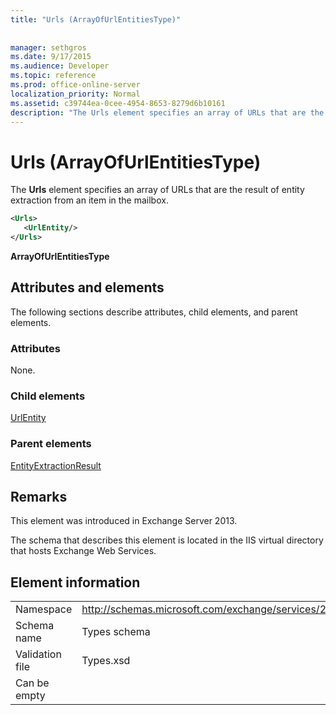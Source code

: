 ```yaml
---
title: "Urls (ArrayOfUrlEntitiesType)"
 
 
manager: sethgros
ms.date: 9/17/2015
ms.audience: Developer
ms.topic: reference
ms.prod: office-online-server
localization_priority: Normal
ms.assetid: c39744ea-0cee-4954-8653-8279d6b10161
description: "The Urls element specifies an array of URLs that are the result of entity extraction from an item in the mailbox."
---
```


# Urls (ArrayOfUrlEntitiesType)

The **Urls** element specifies an array of URLs that are the result of entity extraction from an item in the mailbox. 
  
```XML
<Urls>
   <UrlEntity/>
</Urls>
```

 **ArrayOfUrlEntitiesType**
## Attributes and elements

The following sections describe attributes, child elements, and parent elements.
  
### Attributes

None.
  
### Child elements

[UrlEntity](urlentity.md)
  
### Parent elements

[EntityExtractionResult](entityextractionresult.md)
  
## Remarks

This element was introduced in Exchange Server 2013.
  
The schema that describes this element is located in the IIS virtual directory that hosts Exchange Web Services.
  
## Element information

|||
|:-----|:-----|
|Namespace  <br/> |http://schemas.microsoft.com/exchange/services/2006/types  <br/> |
|Schema name  <br/> |Types schema  <br/> |
|Validation file  <br/> |Types.xsd  <br/> |
|Can be empty  <br/> ||
   

